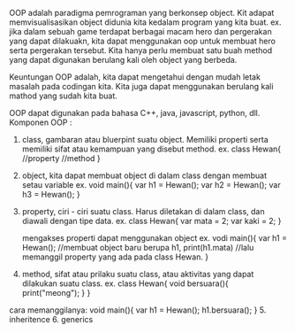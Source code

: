 OOP adalah paradigma pemrograman yang berkonsep object. Kit adapat memvisualisasikan object didunia kita kedalam program yang kita buat.
ex. jika dalam sebuah game terdapat berbagai macam hero dan pergerakan yang dapat dilakuakn, kita dapat menggunakan oop untuk membuat hero serta pergerakan tersebut. Kita hanya perlu membuat satu buah method yang dapat digunakan berulang kali oleh object yang berbeda.

Keuntungan OOP adalah, kita dapat mengetahui dengan mudah letak masalah pada codingan kita. Kita juga dapat menggunakan berulang kali mathod yang sudah kita buat.

OOP dapat digunakan pada bahasa C++, java, javascript, python, dll.
Komponen OOP :

1. class, gambaran atau bluerpint suatu object. Memiliki properti serta memiliki sifat atau kemampuan yang disebut method.
   ex.
   class Hewan{
   //property
   //method
   }

2. object, kita dapat membuat object di dalam class dengan membuat setau variable
   ex.
   void main(){
   var h1 = Hewan();
   var h2 = Hewan();
   var h3 = Hewan();
   }
3. property, ciri - ciri suatu class. Harus diletakan di dalam class, dan diawali dengan tipe data.
   ex.
   class Hewan{
   var mata = 2;
   var kaki = 2;
   }

   mengakses properti dapat menggunakan object
   ex.
   vodi main(){
   var h1 = Hewan(); //membuat object baru berupa h1,
   print(h1.mata) //lalu memanggil property yang ada pada class Hewan.
   }

4. method, sifat atau prilaku suatu class, atau aktivitas yang dapat dilakukan suatu class.
   ex.
   class Hewan{
   void bersuara(){
   print("meong");
   }
   }

cara memanggilanya:
void main(){
var h1 = Hewan();
h1.bersuara();
} 5. inheritence 6. generics
